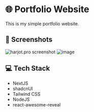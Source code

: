 

# 🌐 Portfolio Website 
This is my simple portfolio website.

## 📸 Screenshots
![harjot.pro screenshot](https://github.com/HarjjotSinghh/Portfolio/assets/114088280/1a0aa080-3bba-43dc-8977-9ed34889eea7)
![image](https://github.com/HarjjotSinghh/Portfolio/assets/114088280/7361c086-d8ae-477f-a801-432207f528ea)

## 💻 Tech Stack
- NextJS
- shadcnUI
- Tailwind CSS
- NodeJS
- react-awesome-reveal
